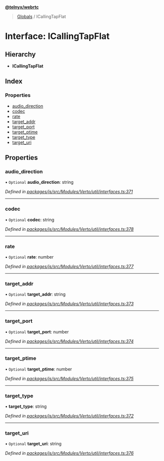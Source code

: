 **[@telnyx/webrtc](../README.md)**

> [Globals](../README.md) / ICallingTapFlat

# Interface: ICallingTapFlat

## Hierarchy

* **ICallingTapFlat**

## Index

### Properties

* [audio\_direction](icallingtapflat.md#audio_direction)
* [codec](icallingtapflat.md#codec)
* [rate](icallingtapflat.md#rate)
* [target\_addr](icallingtapflat.md#target_addr)
* [target\_port](icallingtapflat.md#target_port)
* [target\_ptime](icallingtapflat.md#target_ptime)
* [target\_type](icallingtapflat.md#target_type)
* [target\_uri](icallingtapflat.md#target_uri)

## Properties

### audio\_direction

• `Optional` **audio\_direction**: string

*Defined in [packages/js/src/Modules/Verto/util/interfaces.ts:371](https://github.com/team-telnyx/webrtc/blob/main/packages/js/src/Modules/Verto/util/interfaces.ts#L371)*

___

### codec

• `Optional` **codec**: string

*Defined in [packages/js/src/Modules/Verto/util/interfaces.ts:378](https://github.com/team-telnyx/webrtc/blob/main/packages/js/src/Modules/Verto/util/interfaces.ts#L378)*

___

### rate

• `Optional` **rate**: number

*Defined in [packages/js/src/Modules/Verto/util/interfaces.ts:377](https://github.com/team-telnyx/webrtc/blob/main/packages/js/src/Modules/Verto/util/interfaces.ts#L377)*

___

### target\_addr

• `Optional` **target\_addr**: string

*Defined in [packages/js/src/Modules/Verto/util/interfaces.ts:373](https://github.com/team-telnyx/webrtc/blob/main/packages/js/src/Modules/Verto/util/interfaces.ts#L373)*

___

### target\_port

• `Optional` **target\_port**: number

*Defined in [packages/js/src/Modules/Verto/util/interfaces.ts:374](https://github.com/team-telnyx/webrtc/blob/main/packages/js/src/Modules/Verto/util/interfaces.ts#L374)*

___

### target\_ptime

• `Optional` **target\_ptime**: number

*Defined in [packages/js/src/Modules/Verto/util/interfaces.ts:375](https://github.com/team-telnyx/webrtc/blob/main/packages/js/src/Modules/Verto/util/interfaces.ts#L375)*

___

### target\_type

•  **target\_type**: string

*Defined in [packages/js/src/Modules/Verto/util/interfaces.ts:372](https://github.com/team-telnyx/webrtc/blob/main/packages/js/src/Modules/Verto/util/interfaces.ts#L372)*

___

### target\_uri

• `Optional` **target\_uri**: string

*Defined in [packages/js/src/Modules/Verto/util/interfaces.ts:376](https://github.com/team-telnyx/webrtc/blob/main/packages/js/src/Modules/Verto/util/interfaces.ts#L376)*
